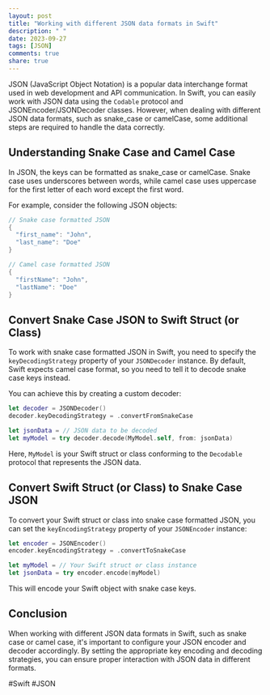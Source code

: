 ```yaml
---
layout: post
title: "Working with different JSON data formats in Swift"
description: " "
date: 2023-09-27
tags: [JSON]
comments: true
share: true
---
```


JSON (JavaScript Object Notation) is a popular data interchange format used in web development and API communication. In Swift, you can easily work with JSON data using the `Codable` protocol and JSONEncoder/JSONDecoder classes. However, when dealing with different JSON data formats, such as snake_case or camelCase, some additional steps are required to handle the data correctly. 

## Understanding Snake Case and Camel Case

In JSON, the keys can be formatted as snake_case or camelCase. Snake case uses underscores between words, while camel case uses uppercase for the first letter of each word except the first word.

For example, consider the following JSON objects:

```swift
// Snake case formatted JSON
{
  "first_name": "John",
  "last_name": "Doe"
}

// Camel case formatted JSON
{
  "firstName": "John",
  "lastName": "Doe"
}
```

## Convert Snake Case JSON to Swift Struct (or Class)

To work with snake case formatted JSON in Swift, you need to specify the `keyDecodingStrategy` property of your `JSONDecoder` instance. By default, Swift expects camel case format, so you need to tell it to decode snake case keys instead.

You can achieve this by creating a custom decoder:

```swift
let decoder = JSONDecoder()
decoder.keyDecodingStrategy = .convertFromSnakeCase

let jsonData = // JSON data to be decoded
let myModel = try decoder.decode(MyModel.self, from: jsonData)
```

Here, `MyModel` is your Swift struct or class conforming to the `Decodable` protocol that represents the JSON data.

## Convert Swift Struct (or Class) to Snake Case JSON

To convert your Swift struct or class into snake case formatted JSON, you can set the `keyEncodingStrategy` property of your `JSONEncoder` instance:

```swift
let encoder = JSONEncoder()
encoder.keyEncodingStrategy = .convertToSnakeCase

let myModel = // Your Swift struct or class instance
let jsonData = try encoder.encode(myModel)
```

This will encode your Swift object with snake case keys.

## Conclusion

When working with different JSON data formats in Swift, such as snake case or camel case, it's important to configure your JSON encoder and decoder accordingly. By setting the appropriate key encoding and decoding strategies, you can ensure proper interaction with JSON data in different formats.

#Swift #JSON